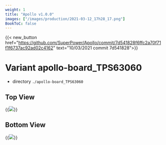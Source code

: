 ```yaml
---
weight: 1
title: "Apollo v1.0.0"
images: ["/images/production/2021-03-12_17h28_17.png"]
BookToC: false
---
```


{{< new_button href="https://github.com/SuperPower/Apollo/commit/7d541828f6ffc2a70f71f1f6737ac92ad02c4162" text="10/03/2021 commit 7d541828">}}

# Variant apollo-board_TPS63060
* directory `./apollo-board_TPS63060`

## Top View

{{<image src="/images/production/2021-03-12_17h27_03.png" >}}

## Bottom View

{{<image src="/images/production/2021-03-12_17h28_17.png" >}}
